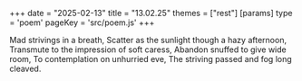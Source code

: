 +++
date = "2025-02-13"
title = "13.02.25"
themes = ["rest"]
[params]
  type = 'poem'
  pageKey = 'src/poem.js'
+++

Mad strivings in a breath,
Scatter as the sunlight though a hazy afternoon,
Transmute to the impression of soft caress,
Abandon snuffed to give wide room,
To contemplation on unhurried eve,
The striving passed and fog long cleaved.
